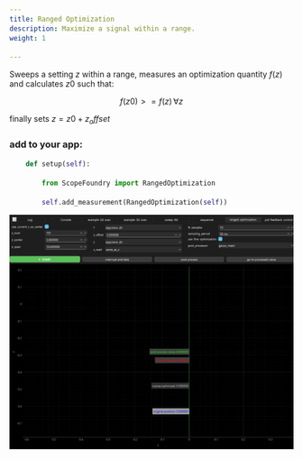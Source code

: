 ```yaml
---
title: Ranged Optimization
description: Maximize a signal within a range.
weight: 1

---
```


Sweeps a setting $z$ within a range, measures an optimization quantity $f(z)$ and calculates $z0$ such that:

$$
f(z0) >= f(z) \, \forall z
$$

finally sets $z = z0 + z_offset$



### add to your app:

```python
    def setup(self):

        from ScopeFoundry import RangedOptimization

        self.add_measurement(RangedOptimization(self))
```


![overview](overview.png)